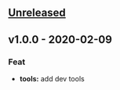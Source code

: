 <a name="unreleased"></a>
## [Unreleased]


<a name="v1.0.0"></a>
## v1.0.0 - 2020-02-09
### Feat
- **tools:** add dev tools


[Unreleased]: https://github.com/cphikmawan/cphikmawan.github.io/compare/v1.0.0...HEAD
